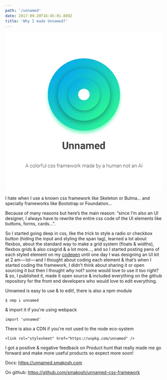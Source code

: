 ```yaml
---
path: '/unnamed'
date: 2017-09-20T16:45:01.889Z
title: 'Why I made Unnamed?'
---
```


![Unnamed](unnamed_blog.jpeg)

I hate when I use a known css framework like Skeleton or Bulma… and specially frameworks like Bootstrap or Foundation…

Because of many reasons but here’s the main reason: “since I’m also an UI designer, I always have to rewrite the entire css code of the UI elements like buttons, forms, cards…”.

So I started going deep in css, like the trick to style a radio or checkbox button (hiding the input and styling the span tag), learned a lot about flexbox, about the standard way to make a grid system (floats & widths), flexbox grids & also cssgrid & a lot more…, and so I started posting pens of each styled element on my [codepen](https://codepen.io/smakosh) until one day I was designing an UI kit at 2 am — lol — and I thought about coding each element & that’s when I started coding the framework, I didn’t think about sharing it or open sourcing it but then I thought why not? some would love to use it too right? & so, I published it, made it open source & included everything on the github repository for the front end developers who would love to edit everything.

Unnamed is easy to use & to edit!, there is also a npm module 

    $ nmp i unnamed

& import it if you're using webpack

    import 'unnamed'

There is also a CDN if you're not used to the node eco-system

    <link rel="stylesheet" href="https://unpkg.com/unnamed" />

I got a positive & negative feedback on Product hunt that really made me go forward and make more useful products so expect more soon!

Docs: https://unnamed.smakosh.com

On github: https://github.com/smakosh/unnamed-css-framework